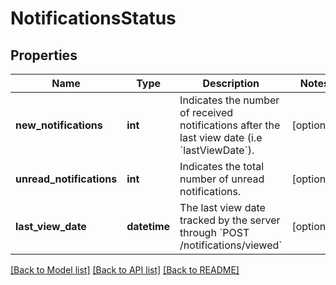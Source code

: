 # NotificationsStatus

## Properties
Name | Type | Description | Notes
------------ | ------------- | ------------- | -------------
**new_notifications** | **int** | Indicates the number of received notifications after the last view date (i.e &#x60;lastViewDate&#x60;). | [optional] 
**unread_notifications** | **int** | Indicates the total number of unread notifications. | [optional] 
**last_view_date** | **datetime** | The last view date tracked by the server through &#x60;POST /notifications/viewed&#x60; | [optional] 

[[Back to Model list]](../README.md#documentation-for-models) [[Back to API list]](../README.md#documentation-for-api-endpoints) [[Back to README]](../README.md)


